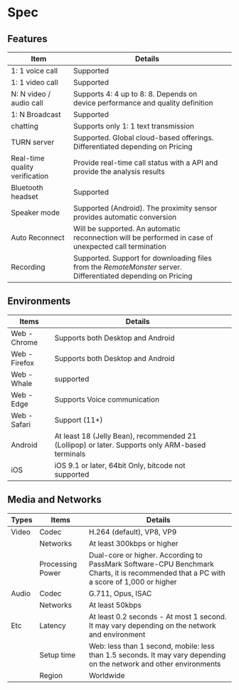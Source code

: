 # Spec

## Features

| Item | Details |  |
| --- | --- | --- |
| 1: 1 voice call | Supported |  |
| 1: 1 video call | Supported |  |
| N: N video / audio call | Supports 4: 4 up to 8: 8. Depends on device performance and quality definition |  |
| 1: N Broadcast | Supported |  |
| chatting | Supports only 1: 1 text transmission |  |
| TURN server | Supported. Global cloud-based offerings. Differentiated depending on Pricing |  |
| Real-time quality verification | Provide real-time call status with a API and provide the analysis results |  |
| Bluetooth headset | Supported |  |
| Speaker mode | Supported \(Android\). The proximity sensor provides automatic conversion |  |
| Auto Reconnect | Will be supported. An automatic reconnection will be performed in case of unexpected call termination |  |
| Recording | Supported. Support for downloading files from the _RemoteMonster_ server. Differentiated depending on Pricing |  |

## Environments

| Items | Details |  |
| --- | --- | --- |
| Web - Chrome | Supports both Desktop and Android |  |
| Web - Firefox | Supports both Desktop and Android |  |
| Web - Whale | supported |  |
| Web - Edge | Supports Voice communication |  |
| Web - Safari | Support \(11+\) |  |
| Android | At least 18 \(Jelly Bean\), recommended 21 \(Lollipop\) or later. Supports only ARM-based terminals |  |
| iOS | iOS 9.1 or later, 64bit Only, bitcode not supported |  |

## Media and Networks

| Types | Items | Details |
| --- | --- | --- |
| Video | Codec | H.264 \(default\), VP8, VP9 |
|  | Networks | At least 300kbps or higher |
|  | Processing Power | Dual-core or higher. According to PassMark Software-CPU Benchmark Charts, it is recommended that a PC with a score of 1,000 or higher |
| Audio | Codec | G.711, Opus, ISAC |
|  | Networks | At least 50kbps |
| Etc | Latency | At least 0.2 seconds - At most 1 second. It may vary depending on the network and environment |
|  | Setup time | Web: less than 1 second, mobile: less than 1.5 seconds. It may vary depending on the network and other environments |
|  | Region | Worldwide |

